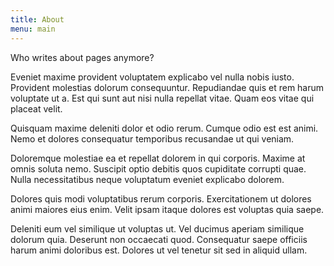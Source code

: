 ```yaml
---
title: About
menu: main
---
```


Who writes about pages anymore?

Eveniet maxime provident voluptatem explicabo vel nulla nobis iusto. Provident
molestias dolorum consequuntur. Repudiandae quis et rem harum voluptate ut a.
Est qui sunt aut nisi nulla repellat vitae. Quam eos vitae qui placeat velit.

Quisquam maxime deleniti dolor et odio rerum. Cumque odio est est animi. Nemo et
dolores consequatur temporibus recusandae ut qui veniam.

Doloremque molestiae ea et repellat dolorem in qui corporis. Maxime at omnis
soluta nemo. Suscipit optio debitis quos cupiditate corrupti quae. Nulla
necessitatibus neque voluptatum eveniet explicabo dolorem.

Dolores quis modi voluptatibus rerum corporis. Exercitationem ut dolores animi
maiores eius enim. Velit ipsam itaque dolores est voluptas quia saepe.

Deleniti eum vel similique ut voluptas ut. Vel ducimus aperiam similique dolorum
quia. Deserunt non occaecati quod. Consequatur saepe officiis harum animi
doloribus est. Dolores ut vel tenetur sit sed in aliquid ullam.
